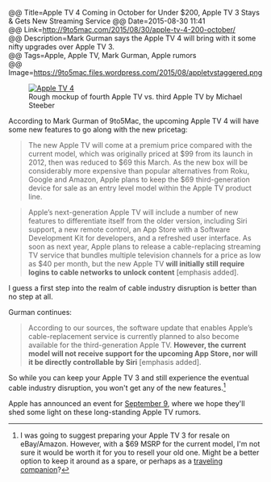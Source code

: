 @@ Title=Apple TV 4 Coming in October for Under $200, Apple TV 3 Stays & Gets New Streaming Service 
@@ Date=2015-08-30 11:41  
@@ Link=http://9to5mac.com/2015/08/30/apple-tv-4-200-october/  
@@ Description=Mark Gurman says the Apple TV 4 will bring with it some nifty upgrades over Apple TV 3.  
@@ Tags=Apple, Apple TV, Mark Gurman, Apple rumors  
@@ Image=https://9to5mac.files.wordpress.com/2015/08/appletvstaggered.png  

<figure>
	<a class="nohover" href="https://9to5mac.files.wordpress.com/2015/08/appletvstaggered.png">
		<img src="https://9to5mac.files.wordpress.com/2015/08/appletvstaggered.png" alt="Apple TV 4">
	</a>
	<figcaption>Rough mockup of fourth Apple TV vs. third Apple TV by Michael Steeber</figcaption>
</figure>

According to Mark Gurman of 9to5Mac, the upcoming Apple TV 4 will have some new features to go along with the new pricetag:
>The new Apple TV will come at a premium price compared with the current model, which was originally priced at $99 from its launch in 2012, then was reduced to $69 this March. As the new box will be considerably more expensive than popular alternatives from Roku, Google and Amazon, Apple plans to keep the $69 third-generation device for sale as an entry level model within the Apple TV product line.

>Apple’s next-generation Apple TV will include a number of new features to differentiate itself from the older version, including Siri support, a new remote control, an App Store with a Software Development Kit for developers, and a refreshed user interface. As soon as next year, Apple plans to release a cable-replacing streaming TV service that bundles multiple television channels for a price as low as $40 per month, but the new Apple TV **will initially still require logins to cable networks to unlock content** [emphasis added].

I guess a first step into the realm of cable industry disruption is better than no step at all.

Gurman continues:
>According to our sources, the software update that enables Apple’s cable-replacement service is currently planned to also become available for the third-generation Apple TV. **However, the current model will not receive support for the upcoming App Store, nor will it be directly controllable by Siri** [emphasis added].

So while you can keep your Apple TV 3 and still experience the eventual cable industry disruption, you won't get any of the new features.[^resale]

Apple has announced an event for [September 9][apple], where we hope they'll shed some light on these long-standing Apple TV rumors. 

[^resale]: I was going to suggest preparing your Apple TV 3 for resale on eBay/Amazon. However, with a $69 MSRP for the current model, I'm not sure it would be worth it for you to resell your old one. Might be a better option to keep it around as a spare, or perhaps as a [traveling companion][boardingarea]? 

[apple]: http://www.apple.com/apple-events/september-2015/
[boardingarea]: http://flyanddine.boardingarea.com/use-apple-tv-vacation/